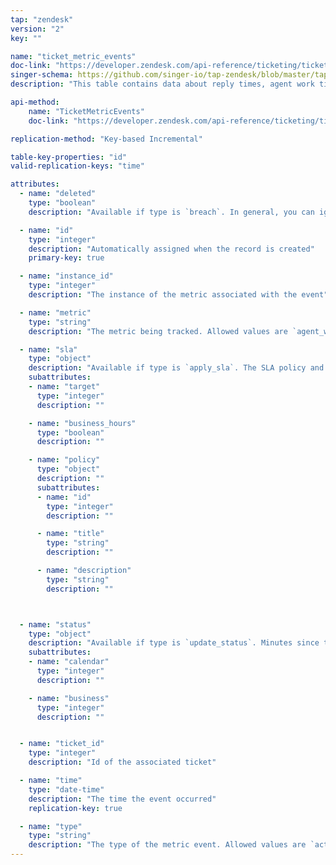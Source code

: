 ```yaml
---
tap: "zendesk"
version: "2"
key: ""

name: "ticket_metric_events"
doc-link: "https://developer.zendesk.com/api-reference/ticketing/tickets/ticket_metric_events/"
singer-schema: https://github.com/singer-io/tap-zendesk/blob/master/tap_zendesk/schemas/ticket_metric_events.json
description: "This table contains data about reply times, agent work times, and requester wait times."

api-method:
    name: "TicketMetricEvents"
    doc-link: "https://developer.zendesk.com/api-reference/ticketing/tickets/ticket_metric_events/"

replication-method: "Key-based Incremental"

table-key-properties: "id"
valid-replication-keys: "time"

attributes:
  - name: "deleted"
    type: "boolean"
    description: "Available if type is `breach`. In general, you can ignore any breach event when deleted is true."

  - name: "id"
    type: "integer"
    description: "Automatically assigned when the record is created"
    primary-key: true

  - name: "instance_id"
    type: "integer"
    description: "The instance of the metric associated with the event"

  - name: "metric"
    type: "string"
    description: "The metric being tracked. Allowed values are `agent_work_time`, `pausable_update_time`, `periodic_update_time`, `reply_time`, `requester_wait_time`, or `resolution_time`."

  - name: "sla"
    type: "object"
    description: "Available if type is `apply_sla`. The SLA policy and target being enforced on the ticket and metric in question"
    subattributes:
    - name: "target"
      type: "integer"
      description: ""

    - name: "business_hours"
      type: "boolean"
      description: ""

    - name: "policy"
      type: "object"
      description: ""
      subattributes:
      - name: "id"
        type: "integer"
        description: ""

      - name: "title"
        type: "string"
        description: ""

      - name: "description"
        type: "string"
        description: ""



  - name: "status"
    type: "object"
    description: "Available if type is `update_status`. Minutes since the metric has been open"
    subattributes:
    - name: "calendar"
      type: "integer"
      description: ""

    - name: "business"
      type: "integer"
      description: ""


  - name: "ticket_id"
    type: "integer"
    description: "Id of the associated ticket"

  - name: "time"
    type: "date-time"
    description: "The time the event occurred"
    replication-key: true

  - name: "type"
    type: "string"
    description: "The type of the metric event. Allowed values are `activate`, `pause`, `fulfill`, `apply_sla`, `breach`, `update_status`, or `measure`."
---
```

